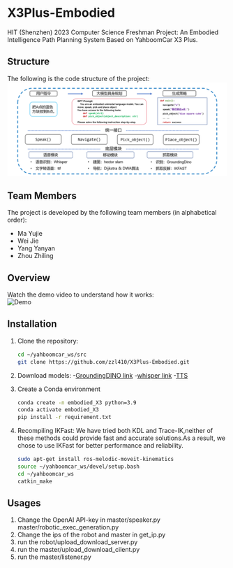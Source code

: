# X3Plus-Embodied
HIT (Shenzhen) 2023 Computer Science Freshman Project: An Embodied Intelligence Path Planning System Based on YahboomCar X3 Plus.
## Structure
The following is the code structure of the project:
![Project Screenshot](images/structure.png)
## Team Members
The project is developed by the following team members (in alphabetical order):
- Ma Yujie  
- Wei Jie  
- Yang Yanyan  
- Zhou Zhiling  
## Overview
Watch the demo video to understand how it works:  
![Demo](images/output.gif)

## Installation
1. Clone the repository:
   ```bash
   cd ~/yahboomcar_ws/src
   git clone https://github.com/zzl410/X3Plus-Embodied.git
   
2. Download models:
   -[GroundingDINO link](https://github.com/IDEA-Research/GroundingDINO)
   -[whisper link](https://github.com/openai/whisper)
   -[TTS](https://github.com/coqui-ai/TTS)

3. Create a Conda environment
   ```bash
   conda create -n embodied_X3 python=3.9
   conda activate embodied_X3
   pip install -r requirement.txt
   
4. Recompiling IKFast:
   We have tried both KDL and Trace-IK,neither of these methods could provide fast and accurate solutions.As a result, we chose to use IKFast for better performance and reliability.
   ```bash
   sudo apt-get install ros-melodic-moveit-kinematics
   source ~/yahboomcar_ws/devel/setup.bash
   cd ~/yahboomcar_ws
   catkin_make
## Usages
  1. Change the OpenAI API-key in master/speaker.py  master/robotic_exec_generation.py
  2. Change the ips of the robot and master in get_ip.py
  3. run the robot/upload_download_server.py
  4. run the master/upload_download_cilent.py
  5. run the master/listener.py
